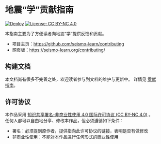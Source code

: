 # 地震“学”贡献指南

[![Deploy](https://github.com/seismo-learn/contributing/workflows/Deploy/badge.svg)](https://github.com/seismo-learn/contributing/actions?query=workflow%3ADeploy)
[![License: CC BY-NC 4.0](https://img.shields.io/badge/License-CC%20BY--NC%204.0-blue.svg)](https://creativecommons.org/licenses/by-nc/4.0/deed.zh)


本指南主要为了方便读者向地震“学”提供反馈和贡献。

- 项目主页：https://github.com/seismo-learn/contributing
- 网页版：https://seismo-learn.org/contributing/

## 构建文档

本文档尚有很多不完善之处，欢迎读者参与到文档的维护与更新中。
详情见 [贡献指南](https://seismo-learn.org/contributing/)。

## 许可协议

本作品采用 [知识共享署名-非商业性使用 4.0 国际许可协议 (CC BY-NC 4.0)](https://creativecommons.org/licenses/by-nc/4.0/deed.zh) 。
任何人都可以自由地分享、修改本作品，但必须遵循如下条件：

- 署名：必须提到原作者，提供指向此许可协议的链接，表明是否有做修改
- 非商业性使用：不能对本作品进行任何形式的商业性使用
